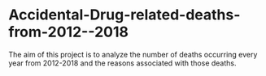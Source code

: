 # Accidental-Drug-related-deaths-from-2012--2018
The aim of this project is to analyze the number of deaths occurring every year from 2012-2018 and the reasons associated with those deaths. 
